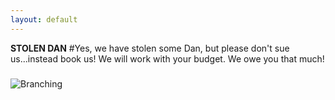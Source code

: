 ```yaml
---
layout: default
---
```


**STOLEN DAN**
#Yes, we have stolen some Dan, but please don't sue us...instead book us!  We will work with your budget.  We owe you that much!

###
![Branching](https://stolendan.github.io/assets/logoBig.png)
